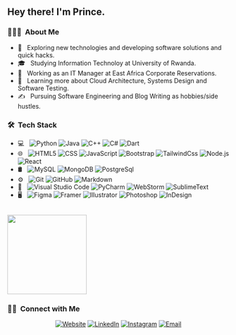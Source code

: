<br>

<h2> Hey there! I'm Prince.</h2>

<h3> 👨🏻‍💻 &nbsp;About Me </h3>

- 🤔 &nbsp; Exploring new technologies and developing software solutions and quick hacks.
- 🎓 &nbsp; Studying Information Technoloy at University of Rwanda.
- 💼 &nbsp; Working as an IT Manager at East Africa Corporate Reservations.
- 🌱 &nbsp; Learning more about Cloud Architecture, Systems Design and Software Testing.
- ✍️ &nbsp; Pursuing Software Engineering and Blog Writing as hobbies/side hustles.

<h3> 🛠 &nbsp;Tech Stack</h3>

- 💻 &nbsp;
  ![Python](https://img.shields.io/badge/-Python-333333?style=flat&logo=python)
  ![Java](https://img.shields.io/badge/-Java-333333?style=flat&logo=Java&logoColor=007396)
  ![C++](https://img.shields.io/badge/-C++-333333?style=flat&logo=C%2B%2B&logoColor=00599C)
  ![C#](https://img.shields.io/badge/-Csharp-333333?style=flat&logo=Csharp)
  ![Dart](https://img.shields.io/badge/-Dart-333333?style=flat&logo=Dart)
- 🌐 &nbsp;
  ![HTML5](https://img.shields.io/badge/-HTML5-333333?style=flat&logo=HTML5)
  ![CSS](https://img.shields.io/badge/-CSS-333333?style=flat&logo=CSS3&logoColor=1572B6)
  ![JavaScript](https://img.shields.io/badge/-JavaScript-333333?style=flat&logo=javascript)
  ![Bootstrap](https://img.shields.io/badge/-Bootstrap-333333?style=flat&logo=bootstrap&logoColor=563D7C)
  ![TailwindCss](https://img.shields.io/badge/-Tailwindcss-333333?style=flat&logo=Tailwindcss)
  ![Node.js](https://img.shields.io/badge/-Node.js-333333?style=flat&logo=node.js)
  ![React](https://img.shields.io/badge/-React-333333?style=flat&logo=react)
- 🛢 &nbsp;
  ![MySQL](https://img.shields.io/badge/-MySQL-333333?style=flat&logo=mysql)
  ![MongoDB](https://img.shields.io/badge/-MongoDB-333333?style=flat&logo=mongodb)
  ![PostgreSql](https://img.shields.io/badge/-Postgresql-333333?style=flat&logo=PostgreSql)
- ⚙️ &nbsp;
  ![Git](https://img.shields.io/badge/-Git-333333?style=flat&logo=git)
  ![GitHub](https://img.shields.io/badge/-GitHub-333333?style=flat&logo=github)
  ![Markdown](https://img.shields.io/badge/-Markdown-333333?style=flat&logo=markdown)
- 🔧 &nbsp;
  ![Visual Studio Code](https://img.shields.io/badge/-Visual%20Studio%20Code-333333?style=flat&logo=visual-studio-code&logoColor=007ACC)
  ![PyCharm](https://img.shields.io/badge/-PyCharm-333333?style=flat&logo=PyCharm)
  ![WebStorm](https://img.shields.io/badge/-WebStorm-333333?style=flat&logo=WebStorm)
  ![SublimeText](https://img.shields.io/badge/-SublimeText-333333?style=flat&logo=SublimeText)
- 🖥 &nbsp;
  ![Figma](https://img.shields.io/badge/-Figma-333333?style=flat&logo=Figma)
  ![Framer](https://img.shields.io/badge/-Framer-333333?style=flat&logo=Framer)
  ![Illustrator](https://img.shields.io/badge/-Illustrator-333333?style=flat&logo=adobe-illustrator)
  ![Photoshop](https://img.shields.io/badge/-Photoshop-333333?style=flat&logo=adobe-photoshop)
  ![InDesign](https://img.shields.io/badge/-InDesign-333333?style=flat&logo=adobe-indesign)

<br/>

<a href="https://github.com/PrinceNiyonshuti">
  <img height="180em" src="https://github-readme-stats.vercel.app/api?username=PrinceNiyonshuti&theme=buefy&show_icons=true" />
<!--   <img height="180em" src="https://github-readme-stats.vercel.app/api/top-langs/?username=PrinceNiyonshuti&theme=buefy&layout=compact" /> -->
</a>

<br/>

<h3> 🤝🏻 &nbsp;Connect with Me </h3>

<p align="center">
<a href="https://princeniyonshuti.github.io./"><img alt="Website" src="https://img.shields.io/badge/Website-www.princeniyonshuti.github.io-blue?style=flat-square&logo=google-chrome"></a>
<a href="https://www.linkedin.com/in/niyonshuti-prince-3a510b159/"><img alt="LinkedIn" src="https://img.shields.io/badge/LinkedIn-Niyonshuti Prince-blue?style=flat-square&logo=linkedin"></a>
<a href="https://www.instagram.com/prince_np_47/"><img alt="Instagram" src="https://img.shields.io/badge/Instagram-prince_np_47-blue?style=flat-square&logo=instagram"></a>
<a href="mailto:npprince47@gmail.com"><img alt="Email" src="https://img.shields.io/badge/Email-npprince47@gmail.com-blue?style=flat-square&logo=gmail"></a>
</p>
